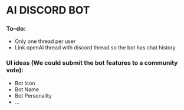 # AI DISCORD BOT

### To-do:
- Only one thread per user
- Link openAI thread with discord thread so the bot has chat history

### UI ideas (We could submit the bot features to a community vote):
- Bot Icon
- Bot Name
- Bot Personality
- ...